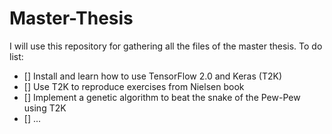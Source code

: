 # Master-Thesis

I will use this repository for gathering all the files of the master thesis.
To do list:

- [] Install and learn how to use TensorFlow 2.0 and Keras (T2K)
- [] Use T2K to reproduce exercises from Nielsen book
- [] Implement a genetic algorithm to beat the snake of the Pew-Pew using T2K
- [] ...
